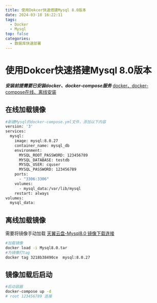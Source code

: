 ```yaml
---
title: 使用Dokcer快速搭建Mysql 8.0版本
date: 2024-03-18 16:22:11
tags: 
  - Docker
  - Mysql
top: false
categories: 
  - 数据库快速部署
---
```

# 使用Dokcer快速搭建Mysql 8.0版本
***安装前提需要已安装docker、docker-compose服务*** [docker、docker-compose在线、离线安装](https://blog.csdn.net/weixin_45494811)
## 在线加载镜像
``` bash
#新建Mysql的docker-compose.yml文件，添加以下内容
version: '3'
services:
  mysql:
    image: mysql:8.0.27
    container_name: mysql_db
    environment:
      MYSQL_ROOT_PASSWORD: 123456789
      MYSQL_DATABASE: testdb
      MYSQL_USER: cquser
      MYSQL_PASSWORD: 123456789
    ports:
      - "3306:3306"
    volumes:
      - mysql_data:/var/lib/mysql
    restart: always
volumes:
  mysql_data:

```
## 离线加载镜像  
需要将镜像手动加载
[天翼云盘-Mysql8.0 镜像下载连接](https://cloud.189.cn/t/vumAryyyYjau（访问码：b1xp）)
``` bash
#加载镜像
docker load -i Mysql8.0.tar
#为镜像打tag
docker tag 3218b38490ce  mysql:8.0.27
```
## 镜像加载后启动
``` bash
#启动容器
docker-compose up -d 
# root 123456789 连接
```